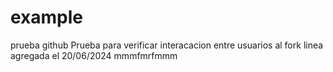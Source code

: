 # example
prueba github
Prueba para verificar interacacion entre usuarios al fork
linea agregada el 20/06/2024
mmmfmrfmmm
